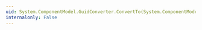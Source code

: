```yaml
---
uid: System.ComponentModel.GuidConverter.ConvertTo(System.ComponentModel.ITypeDescriptorContext,System.Globalization.CultureInfo,System.Object,System.Type)
internalonly: False
---
```

